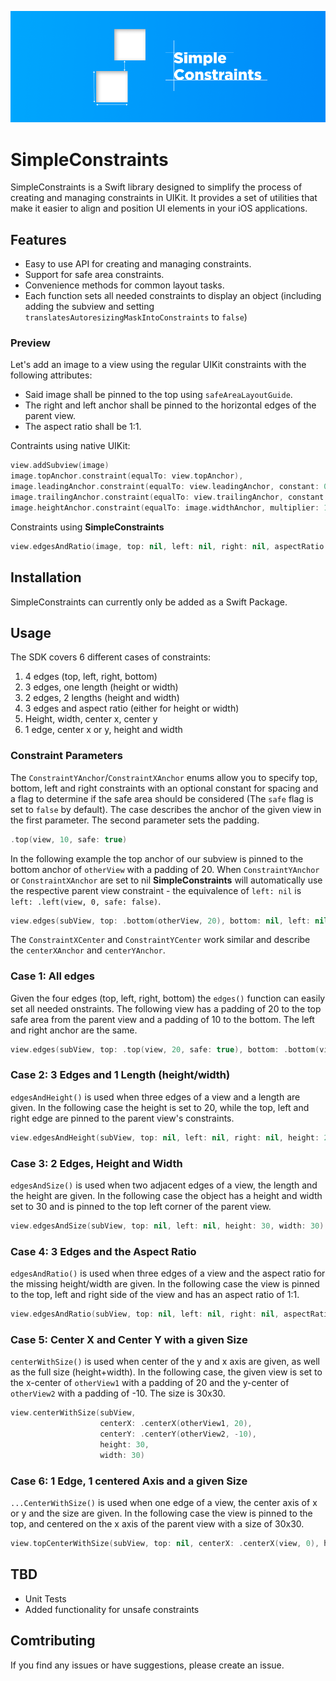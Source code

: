 <p align="center">
    <img src="simple_constraints.png" width="1000" alt="SimpleConstraints"/>
</p>

# SimpleConstraints

SimpleConstraints is a Swift library designed to simplify the process of creating and managing constraints in UIKit. It provides a set of utilities that make it easier to align and position UI elements in your iOS applications.

## Features

- Easy to use API for creating and managing constraints.
- Support for safe area constraints.
- Convenience methods for common layout tasks.
- Each function sets all needed constraints to display an object (including adding the subview and setting `translatesAutoresizingMaskIntoConstraints` to `false`)

### Preview

Let's add an image to a view using the regular UIKit constraints with the following attributes:
- Said image shall be pinned to the top using `safeAreaLayoutGuide`.
- The right and left anchor shall be pinned to the horizontal edges of the parent view.
- The aspect ratio shall be 1:1.

Contraints using native UIKit:
```swift
view.addSubview(image)
image.topAnchor.constraint(equalTo: view.topAnchor),
image.leadingAnchor.constraint(equalTo: view.leadingAnchor, constant: 0),
image.trailingAnchor.constraint(equalTo: view.trailingAnchor, constant: 0),
image.heightAnchor.constraint(equalTo: image.widthAnchor, multiplier: 1/1)
```
Constraints using **SimpleConstraints**
```swift
view.edgesAndRatio(image, top: nil, left: nil, right: nil, aspectRatio: 1)
```

## Installation

SimpleConstraints can currently only be added as a Swift Package.

## Usage

The SDK covers 6 different cases of constraints:
1. 4 edges (top, left, right, bottom)
2. 3 edges, one length (height or width)
3. 2 edges, 2 lengths (height and width)
4. 3 edges and aspect ratio (either for height or width)
5. Height, width, center x, center y
6. 1 edge, center x or y, height and width

### Constraint Parameters

The `ConstraintYAnchor`/`ConstraintXAnchor` enums allow you to specify top, bottom, left and right constraints with an optional constant for spacing and a flag to determine if the safe area should be considered (The `safe` flag is set to `false` by default). The case describes the anchor of the given view in the first parameter. The second parameter sets the padding.
```swift
.top(view, 10, safe: true)
```
In  the following example the top anchor of our subview is pinned to the bottom anchor of `otherView` with a padding of 20. When `ConstraintYAnchor` or `ConstraintXAnchor` are set to nil **SimpleConstraints** will automatically use the respective parent view constraint - the equivalence of `left: nil` is `left: .left(view, 0, safe: false)`.
```swift
view.edges(subView, top: .bottom(otherView, 20), bottom: nil, left: nil, right: nil)
```

The `ConstraintXCenter` and `ConstraintYCenter` work similar and describe the `centerXAnchor` and `centerYAnchor`.

### Case 1: All edges

Given the four edges (top, left, right, bottom) the `edges()` function can easily set all needed onstraints. The following view has a padding of 20 to the top safe area from the parent view and a padding of 10 to the bottom. The left and right anchor are the same.
```swift
view.edges(subView, top: .top(view, 20, safe: true), bottom: .bottom(view, 10), left: nil, right: nil)
```

### Case 2: 3 Edges and 1 Length (height/width)

`edgesAndHeight()` is used when three edges of a view and a length are given. In the following case the height is set to 20, while the top, left and right edge are pinned to the parent view's constraints.
```swift
view.edgesAndHeight(subView, top: nil, left: nil, right: nil, height: 20)
```

### Case 3: 2 Edges, Height and Width

`edgesAndSize()` is used when two adjacent edges of a view, the length and the height are given. In the following case the object has a height and width set to 30 and is pinned to the top left corner of the parent view.
```swift
view.edgesAndSize(subView, top: nil, left: nil, height: 30, width: 30)
```

### Case 4: 3 Edges and the Aspect Ratio

`edgesAndRatio()` is used when three edges of a view and the aspect ratio for the missing height/width are given. In the following case the view is pinned to the top, left and right side of the view and has an aspect ratio of 1:1.
```swift
view.edgesAndRatio(subView, top: nil, left: nil, right: nil, aspectRatio: 1)
```

### Case 5: Center X and Center Y with a given Size

`centerWithSize()` is used when center of the y and x axis are given, as well as the full size (height+width). In the following case, the given view is set to the x-center of `otherView1` with a padding of 20 and the y-center of `otherView2` with a padding of -10. The size is 30x30.
```swift
view.centerWithSize(subView, 
                    centerX: .centerX(otherView1, 20), 
                    centerY: .centerY(otherView2, -10),
                    height: 30, 
                    width: 30)
```

### Case 6: 1 Edge, 1 centered Axis and a given Size

`...CenterWithSize()` is used when one edge of a view, the center axis of x or y and the size are given. In the following case the view is pinned to the top, and centered on the x axis of the parent view with a size of 30x30.
```swift
view.topCenterWithSize(subView, top: nil, centerX: .centerX(view, 0), height: 30, width: 30)
```

## TBD
- Unit Tests
- Added functionality for unsafe constraints

## Comtributing

If you find any issues or have suggestions, please create an issue.
